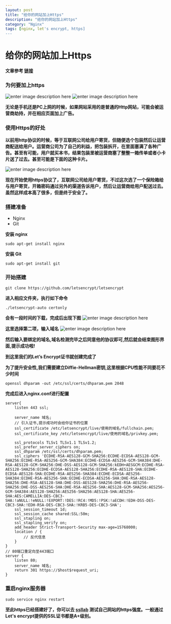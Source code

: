 ```yaml
---
layout: post
title: "给你的网站加上Https"
description: "给你的网站加上Https"
category: "Nginx"
tags: [nginx, let's encrypt, https]
---
```


# 给你的网站加上Https

**文章参考 [链接](https://www.digitalocean.com/community/tutorials/how-to-secure-nginx-with-let-s-encrypt-on-ubuntu-14-04)**

### 为何要加上https

![enter image description here](http://r6.loli.io/VF73q2.png)
![enter image description here](http://r.loli.io/ZNzIzy.png)

**无论是手机还是PC上网的时候，如果网站采用的是普通的Http网站，可能会被运营商劫持，并在相应页面加上广告。**

### 使用Https的好处

**以前用http协议的时候，等于互联网公司给用户寄货，但随便选个包装然后让运营商配送给用户。运营商公司为了自己的利益，把包装拆开，在里面塞满了各种广告。甚至有可能，用户就买本书，结果包装里被运营商塞了整整一箱传单或者小卡片送了过去。甚至可能是下面的这种卡片。**

![enter image description here](http://r6.loli.io/BjMR7b.png)

**现在开始使用https协议了，互联网公司给用户寄货，不过这次选了一个保险箱给与用户寄货，开箱密码通过另外的渠道告诉用户，然后让运营商给用户配送过去。虽然这样成本高了很多，但是终于安全了。**

### 搭建准备

- Nginx
- Git

**安装 nginx**

```
sudo apt-get install nginx
```

**安装 Git**

```
sudo apt-get install git
```

### 开始搭建

```
git clone https://github.com/letsencrypt/letsencrypt
```

**进入相应文件夹，执行如下命令**

```
./letsencrypt-auto certonly
```

**会有一段时间的下载，完成后出现下图**
![enter image description here](https://scarletmu.b0.upaiyun.com/blog/7524c1924522dcdf47190ebef0db5afc.png)

**这里选择第二项，输入域名**
![enter image description here](https://scarletmu.b0.upaiyun.com/blog/67aa65fd8990649bf5a251494a53e33c.png)

**然后输入要绑定的域名,域名检测完毕之后同意他的协议即可,然后就会结束图形界面,提示成功啦!**

**到这里我们的Let’s Encrypt证书就创建完成了**

**为了提升安全性,我们需要建立Diffie-Hellman密钥,这里根据CPU性能不同要花不少时间**

```
openssl dhparam -out /etc/ssl/certs/dhparam.pem 2048
```

**完成后进入nginx.conf进行配置**

```
server{
    listen 443 ssl;
    
    server_name 域名;
    // 引入证书,提示成功时会给你证书的位置
    ssl_certificate /etc/letsencrypt/live/使用的域名/fullchain.pem;
    ssl_certificate_key /etc/letsencrypt/live/使用的域名/privkey.pem;
        
    ssl_protocols TLSv1 TLSv1.1 TLSv1.2;
    ssl_prefer_server_ciphers on;
    ssl_dhparam /etc/ssl/certs/dhparam.pem;
    ssl_ciphers 'ECDHE-RSA-AES128-GCM-SHA256:ECDHE-ECDSA-AES128-GCM-SHA256:ECDHE-RSA-AES256-GCM-SHA384:ECDHE-ECDSA-AES256-GCM-SHA384:DHE-RSA-AES128-GCM-SHA256:DHE-DSS-AES128-GCM-SHA256:kEDH+AESGCM:ECDHE-RSA-AES128-SHA256:ECDHE-ECDSA-AES128-SHA256:ECDHE-RSA-AES128-SHA:ECDHE-ECDSA-AES128-SHA:ECDHE-RSA-AES256-SHA384:ECDHE-ECDSA-AES256-SHA384:ECDHE-RSA-AES256-SHA:ECDHE-ECDSA-AES256-SHA:DHE-RSA-AES128-SHA256:DHE-RSA-AES128-SHA:DHE-DSS-AES128-SHA256:DHE-RSA-AES256-SHA256:DHE-DSS-AES256-SHA:DHE-RSA-AES256-SHA:AES128-GCM-SHA256:AES256-GCM-SHA384:AES128-SHA256:AES256-SHA256:AES128-SHA:AES256-SHA:AES:CAMELLIA:DES-CBC3-SHA:!aNULL:!eNULL:!EXPORT:!DES:!RC4:!MD5:!PSK:!aECDH:!EDH-DSS-DES-CBC3-SHA:!EDH-RSA-DES-CBC3-SHA:!KRB5-DES-CBC3-SHA';
    ssl_session_timeout 1d;
    ssl_session_cache shared:SSL:50m;
    ssl_stapling on;
    ssl_stapling_verify on;
    add_header Strict-Transport-Security max-age=15768000;
    location / {
        // 反代信息
    }
}
// 80端口重定向至443端口
server {
    listen 80;
    server_name 域名;
    return 301 https://$host$request_uri;
}
```

### 重启nginx服务器

```
sudo service nginx restart
```

**至此https已经搭建好了，你可以去 [ssllab](https://www.ssllabs.com/ssltest/analyze.html) 测试自己网站的https强度。一般通过Let's encrypt提供的SSL证书都是A+级别。**

